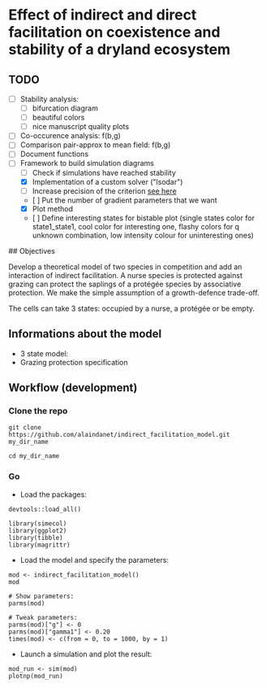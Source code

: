 # Effect of indirect and direct facilitation on coexistence and stability of a dryland ecosystem  

## TODO  

- [ ] Stability analysis:
    - [ ] bifurcation diagram
	- [ ] beautiful colors
	- [ ] nice manuscript quality plots 
- [ ] Co-occurence analysis: f(b,g)
- [ ] Comparison pair-approx to mean field: f(b,g)
- [ ] Document functions
- [ ] Framework to build simulation diagrams
    - [ ] Check if simulations have reached stability
	- [x] Implementation of a custom solver ("lsodar")
	- [ ] Increase precision of the criterion [see here](https://stackoverflow.com/questions/5802592/dealing-with-very-small-numbers-in-r?rq=1) 
    - [ ] Put the number of gradient parameters that we want
    - [x] Plot method 
	- [ ] Define interesting states for bistable plot (single states color
	  for state1_state1, cool color for interesting one, flashy colors for
q  unknown combination, low intensity colour for uninteresting ones)

## Objectives

Develop a theoretical model of two species in competition and add an interaction
of indirect facilitation. A nurse species is protected against grazing can protect the saplings of a protégée species by associative protection. We make the simple assumption of a growth-defence trade-off.

The cells can take 3 states: occupied by a nurse, a protégée or be empty.

## Informations about the model

- 3 state model:
- Grazing protection specification

## Workflow (development)

### Clone the repo

```
git clone https://github.com/alaindanet/indirect_facilitation_model.git my_dir_name

cd my_dir_name
```

### Go

- Load the packages:

```
devtools::load_all()

library(simecol)
library(ggplot2)
library(tibble)
library(magrittr)
```

- Load the model and specify the parameters:

```
mod <- indirect_facilitation_model()
mod

# Show parameters:
parms(mod)

# Tweak parameters:
parms(mod)["g"] <- 0
parms(mod)["gamma1"] <- 0.20
times(mod) <- c(from = 0, to = 1000, by = 1)
```

- Launch a simulation and plot the result:

```
mod_run <- sim(mod)
plotnp(mod_run)
```

